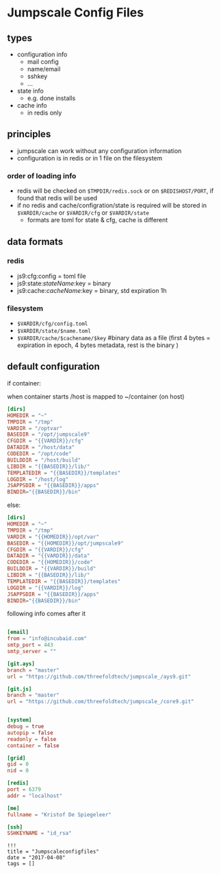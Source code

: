 # Jumpscale Config Files


## types

- configuration info
    - mail config
    - name/email
    - sshkey
    - ...
- state info
    - e.g. done installs
- cache info
    - in redis only

## principles

- jumpscale can work without any configuration information
- configuration is in redis or in 1 file on the filesystem

### order of loading info

- redis will be checked on ```$TMPDIR/redis.sock``` or on ```$REDISHOST/PORT```, if found that redis will be used
- if no redis and cache/configration/state is required will be stored in ```$VARDIR/cache``` or ```$VARDIR/cfg``` or ```$VARDIR/state```
    - formats are toml for state & cfg, cache is different

## data formats

### redis

- js9:cfg:config = toml file
- js9:state:$stateName:$key = binary
- js9:cache:$cacheName:$key = binary, std expiration 1h

### filesystem

- ```$VARDIR/cfg/config.toml```
- ```$VARDIR/state/$name.toml```
- ```$VARDIR/cache/$cachename/$key``` #binary data as a file (first 4 bytes = expiration in epoch, 4 bytes metadata, rest is the binary )

## default configuration

if container:

when container starts /host is mapped to ~/container (on host)

```toml
[dirs]
HOMEDIR = "~"
TMPDIR = "/tmp"
VARDIR = "/optvar"
BASEDIR = "/opt/jumpscale9"
CFGDIR = "{{VARDIR}}/cfg"
DATADIR = "/host/data"
CODEDIR = "/opt/code"
BUILDDIR = "/host/build"
LIBDIR = "{{BASEDIR}}/lib/"
TEMPLATEDIR = "{{BASEDIR}}/templates"
LOGDIR = "/host/log"
JSAPPSDIR = "{{BASEDIR}}/apps"
BINDIR="{{BASEDIR}}/bin"
```

else:

```toml
[dirs]
HOMEDIR = "~"
TMPDIR = "/tmp"
VARDIR = "{{HOMEDIR}}/opt/var"
BASEDIR = "{{HOMEDIR}}/opt/jumpscale9"
CFGDIR = "{{VARDIR}}/cfg"
DATADIR = "{{VARDIR}}/data"
CODEDIR = "{{HOMEDIR}}/code"
BUILDDIR = "{{VARDIR}}/build"
LIBDIR = "{{BASEDIR}}/lib/"
TEMPLATEDIR = "{{BASEDIR}}/templates"
LOGDIR = "{{VARDIR}}/log"
JSAPPSDIR = "{{BASEDIR}}/apps"
BINDIR="{{BASEDIR}}/bin"

```

following info comes after it

```toml

[email]
from = "info@incubaid.com"
smtp_port = 443
smtp_server = ""

[git.ays]
branch = "master"
url = "https://github.com/threefoldtech/jumpscale_/ays9.git"

[git.js]
branch = "master"
url = "https://github.com/threefoldtech/jumpscale_/core9.git"


[system]
debug = true
autopip = false
readonly = false
container = false

[grid]
gid = 0
nid = 0

[redis]
port = 6379
addr = "localhost"

[me]
fullname = "Kristof De Spiegeleer"

[ssh]
SSHKEYNAME = "id_rsa"

```


```
!!!
title = "Jumpscaleconfigfiles"
date = "2017-04-08"
tags = []
```
